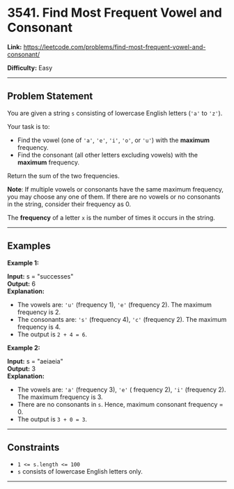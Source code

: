 # 3541. Find Most Frequent Vowel and Consonant

**Link:** https://leetcode.com/problems/find-most-frequent-vowel-and-consonant/

**Difficulty:** Easy

---

## Problem Statement

You are given a string `s` consisting of lowercase English letters (`'a'` to `'z'`).

Your task is to:

- Find the vowel (one of `'a'`, `'e'`, `'i'`, `'o'`, or `'u'`) with the **maximum** frequency.
- Find the consonant (all other letters excluding vowels) with the **maximum** frequency.

Return the sum of the two frequencies.

**Note**: If multiple vowels or consonants have the same maximum frequency, you may choose any one of them. If there are no vowels or no consonants in the string, consider their frequency as 0.

The **frequency** of a letter `x` is the number of times it occurs in the string. 

---

## Examples

**Example 1:**

**Input:** s = "successes" \
**Output:** 6 \
**Explanation:** 
- The vowels are: `'u'` (frequency 1), `'e'` (frequency 2). The maximum frequency is 2.
- The consonants are: `'s'` (frequency 4), `'c'` (frequency 2). The maximum frequency is 4.
- The output is `2 + 4 = 6`.

**Example 2:**

**Input:** s = "aeiaeia" \
**Output:** 3 \
**Explanation:**
- The vowels are: `'a'` (frequency 3), `'e'` ( frequency 2), `'i'` (frequency 2). The maximum frequency is 3.
- There are no consonants in `s`. Hence, maximum consonant frequency = 0.
- The output is `3 + 0 = 3`.

---

## Constraints

- <code>1 <= s.length <= 100</code>
- `s` consists of lowercase English letters only.

---